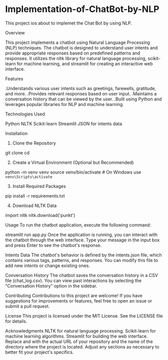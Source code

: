 
# Implementation-of-ChatBot-by-NLP

<p>This project ios about to implemet the Chat Bot by using NLP.</p>


Overview


This project implements a chatbot using Natural Language Processing (NLP) techniques. The chatbot is designed to understand user intents and provide appropriate responses based on predefined patterns and responses. It utilizes the nltk library for natural language processing, scikit-learn for machine learning, and streamlit for creating an interactive web interface.

Features

.Understands various user intents such as greetings, farewells, gratitude, and more.
.Provides relevant responses based on user input.
.Maintains a conversation history that can be viewed by the user.
.Built using Python and leverages popular libraries for NLP and machine learning.

Technologies Used

Python
NLTK
Scikit-learn
Streamlit
JSON for intents data

Installation

1. Clone the Repository
   
git clone <repository-url>
cd <repository-directory>

2. Create a Virtual Environment (Optional but Recommended)

python -m venv venv
source venv/bin/activate  # On Windows use `venv\Scripts\activate`

3. Install Required Packages
 
pip install -r requirements.txt

4. Download NLTK Data
   
import nltk
nltk.download('punkt')

Usage
To run the chatbot application, execute the following command:

streamlit run app.py
Once the application is running, you can interact with the chatbot through the web interface. Type your message in the input box and press Enter to see the chatbot's response.

Intents Data
The chatbot's behavior is defined by the intents.json file, which contains various tags, patterns, and responses. You can modify this file to add new intents or change existing ones.

Conversation History
The chatbot saves the conversation history in a CSV file (chat_log.csv). You can view past interactions by selecting the "Conversation History" option in the sidebar.

Contributing
Contributions to this project are welcome! If you have suggestions for improvements or features, feel free to open an issue or submit a pull request.

License
This project is licensed under the MIT License. See the LICENSE file for details.

Acknowledgments
NLTK for natural language processing.
Scikit-learn for machine learning algorithms.
Streamlit for building the web interface.
Replace <repository-url> and <repository-directory> with the actual URL of your repository and the name of the directory where the project is located. Adjust any sections as necessary to better fit your project's specifics.
